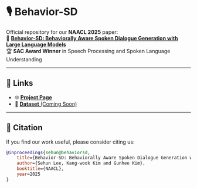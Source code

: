 # 🎙️ Behavior-SD

Official repository for our **NAACL 2025** paper:  
📄 <a href=""><b>Behavior-SD: Behaviorally Aware Spoken Dialogue Generation with Large Language Models</b></a>  
🏆 **SAC Award Winner** in Speech Processing and Spoken Language Understanding

---

## 🔗 Links

- 🌐 [**Project Page**](https://yhytoto12.github.io/Behavior-SD)
- 📂 [**Dataset** (Coming Soon)]()

---

## 📌 Citation

If you find our work useful, please consider citing us:

```bib
@inproceedings{sehun@behaviorsd,
    title={Behavior-SD: Behaviorally Aware Spoken Dialogue Generation with Large Language Models},
    author={Sehun Lee, Kang-wook Kim and Gunhee Kim},
    booktitle={NAACL},
    year=2025
}
